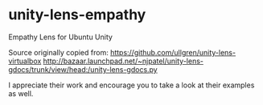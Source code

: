 unity-lens-empathy
==================

Empathy Lens for Ubuntu Unity

Source originally copied from:
https://github.com/ullgren/unity-lens-virtualbox
http://bazaar.launchpad.net/~njpatel/unity-lens-gdocs/trunk/view/head:/unity-lens-gdocs.py

I appreciate their work and encourage you to take a look at their examples as well.
